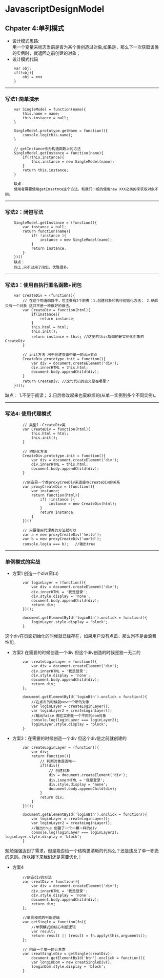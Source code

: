 # JavascriptDesignModel

## Chpater 4:单列模式		
	
- 设计模式思路:		
用一个变量来标志当前是否为某个类创造过对象,如果是，那么下一次获取该类的实例时，就返回之前创建的对象；		
- 设计模式代码

```
	var obj;
	if(!obj){
		obj = xxx
	}
```
		

*******************
### 写法1:简单演示		

		var SingleModel = function(name){
			this.name = name;
			this.instance = null;
		}

		SingleModel.prototype.getName = function(){
			console.log(this.name);
		}

		// getInstance作为构造函数上的方法
		SingleModel.getInstance = function(name){
			if(!this.instance){
				this.instance = new SingleModel(name);
			}
			return this.instance;
		}		
			
		缺点：
		使用者需要使用getInsatnce这个方法，和我们一般的使用new XXX之类的来获取对象不同。
********************

### 写法2：闭包写法
		
		SingleModel.getInstance = (function(){
			var instance = null;
			return function(name){
				if( !instance ){
					instance = new SingleModel(name);
				}
				return instance;
			}
		})()
		缺点：
		同上,只不过用了闭包，优雅很多。
*********
		
### 写法3：使用自执行匿名函数+闭包

		var CreateDiv = (function(){
			// 在这个构造函数中，它主要有2个职责：1.创建对象和执行初始化方法； 2.确保只有一个对象 这并不是一种很好的做法。
			var CreateDiv = function(html){
				if(instance){
					return instance;
				}
				this.html = html;
				this.init();
				return instance = this; //这里的this指向的是实例化对象的CreateDiv
			}

			// init方法 用于创建页面中单一的div节点
			CreateDiv.prototype.init = function(){
				var div = document.createElement('div');
				div.innerHTML = this.html;
				document.body.appendChild(div);
			}
			return CreateDiv; //这句代码的意义是在哪里？
		})();

缺点：
1.不便于阅读； 
2.日后修改起来也蛮麻烦的(从单一实例到多个不同实例)。

************

### 写法4: 使用代理模式

			// 类型1：CreateDiv类
			var CreateDiv = function(html){
				this.html = html;
				this.init();
			}

			// 初始化方法
			CreateDiv.prototype.init = function(){
				var div = document.createElement('div');
				div.innerHTML = this.html;
				document.body.appendChild(div);
			}
		
			//创造另一个类proxyCreeDiv来连接与CreateDiv的关系
			var proxyCreateDiv = (function(){
				var instance;
				return function(html){
					if( !instance ){
						instance = new CreateDiv(html);
					}
					return instance;
				}
			})()

			// 只要使用代理类的方法就可以
			var a = new proxyCreateDiv('hello');
			var b = new proxyCreateDiv('world');
			console.log(a === b);	//输出true

***********	
			
### 单例模式的实战			

- 方案1 创造一个div(窗口)

```
		var loginLayer = (function(){
			var div = document.createElement('div');
			div.innerHTML = '我是登录';
			div.style.display = 'none';
			document.body.appendChild(div);
			return div;
		})();

		document.getElementById('loginBtn').onclick = function(){
			loginLayer.style.display = 'block';
		}
```
这个div在页面初始化的时候就已经存在，如果用户没有点击，那么岂不是会浪费性能。


- 方案2 在需要的时候创造一个div 但这个div创造的时候是独一无二的
		

```
		var createLoginLayer = function(){
			var div = document.createElement('div');
			div.innerHTML = '我是登录';
			div.style.display = 'none';
			document.body.appendChild(div);
			return div;
		};

		document.getElementById('loginBtn').onclick = function(){
			//在点击的时候就new一个新的对象
			var loginLayer = createLoginLayer();
			var loginLayer2 = createLoginLayer();
			//输出false 都在实例化一个不同的dom对象
			console.log(loginLayer === loginLayer2);
			loginLayer.style.display = 'block';
		}
```

- 方案3：在需要的时候创造一个div 但这个div是之前就创建的	

```
		var createLoginLayer = (function(){
			var div;
			return function(){
				// 判断对象是否唯一
				if(!div){
					// 创建对象
					div = document.createElement('div');
					div.innerHTML = '我是登录';
					div.style.display = 'none';
					document.body.appendChild(div);
				}
				return div;
			}
		})();

		document.getElementById('loginBtn').onclick = function(){
			var loginLayer = createLoginLayer();
			var loginLayer2 = createLoginLayer();
			//输出true 创建了一个一模一样的div
			console.log(loginLayer === loginLayer2);			loginLayer.style.display = 'block';
		}
```
勉勉强强达到了需求，但是能否给一个结构更清晰的代码么？还是违反了单一职责的原则。所以接下来我们还是需要优化！

- 方案4

```
		//创造div的方法
		var creatDiv = function(){
			var div = document.createElement('div');
			div.innerHTML = '我是登录';
			div.style.display = 'none';
			document.body.appendChild(div);
			return div;
		};

		//单例模式的判断逻辑
		var getSingle = function(fn){
			//单例模式的核心判断逻辑
			var result;
			return result || (result = fn.apply(this,arguments));
		};

		// 创造一个单一的元素类
		var creatSingleDiv = getSingle(creatDiv);
			document.getElementById('btn').onclick = function(){
			var longinDom = new creatSingleDiv();
			longinDom.style.display = 'block';
		}
```


